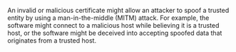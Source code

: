 An invalid or malicious certificate might allow an attacker to spoof a trusted entity by using a
man-in-the-middle (MITM) attack. For example, the software might connect to a malicious host while believing it is a trusted host, or
the software might be deceived into accepting spoofed data that originates from a trusted host.
